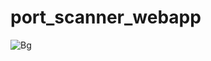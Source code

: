 # port_scanner_webapp


![Bg](https://github.com/user-attachments/assets/07e0e5fb-b056-4d42-91fc-7403693cf0e5)
